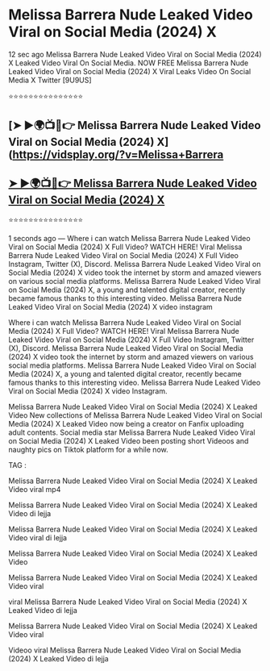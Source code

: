 ﻿# Melissa Barrera Nude Leaked Video Viral on Social Media (2024) X



12 sec ago Melissa Barrera Nude Leaked Video Viral on Social Media (2024) X Leaked Video Viral On Social Media. NOW FREE Melissa Barrera Nude Leaked Video Viral on Social Media (2024) X Viral Leaks Video On Social Media X Twitter [9U9US]

⭐⭐⭐⭐⭐⭐⭐⭐⭐⭐⭐⭐⭐⭐⭐

## [➤ ►🌍📺📱👉 Melissa Barrera Nude Leaked Video Viral on Social Media (2024) X](https://vidsplay.org/?v=Melissa+Barrera

## [➤ ►🌍📺📱👉 Melissa Barrera Nude Leaked Video Viral on Social Media (2024) X](https://vidsplay.org/?v=Melissa+Barrera)


⭐⭐⭐⭐⭐⭐⭐⭐⭐⭐⭐⭐⭐⭐⭐



1 seconds ago — Where i can watch Melissa Barrera Nude Leaked Video Viral on Social Media (2024) X Full Video? WATCH HERE! Viral Melissa Barrera Nude Leaked Video Viral on Social Media (2024) X Full Video Instagram, Twitter (X), Discord. Melissa Barrera Nude Leaked Video Viral on Social Media (2024) X video took the internet by storm and amazed viewers on various social media platforms. Melissa Barrera Nude Leaked Video Viral on Social Media (2024) X, a young and talented digital creator, recently became famous thanks to this interesting video. Melissa Barrera Nude Leaked Video Viral on Social Media (2024) X video instagram

Where i can watch Melissa Barrera Nude Leaked Video Viral on Social Media (2024) X Full Video? WATCH HERE! Viral Melissa Barrera Nude Leaked Video Viral on Social Media (2024) X Full Video Instagram, Twitter (X), Discord. Melissa Barrera Nude Leaked Video Viral on Social Media (2024) X video took the internet by storm and amazed viewers on various social media platforms. Melissa Barrera Nude Leaked Video Viral on Social Media (2024) X, a young and talented digital creator, recently became famous thanks to this interesting video. Melissa Barrera Nude Leaked Video Viral on Social Media (2024) X video Instagram.

Melissa Barrera Nude Leaked Video Viral on Social Media (2024) X Leaked Video New collections of Melissa Barrera Nude Leaked Video Viral on Social Media (2024) X Leaked Video now being a creator on Fanfix uploading adult contents. Social media star Melissa Barrera Nude Leaked Video Viral on Social Media (2024) X Leaked Video been posting short Videoos and naughty pics on Tiktok platform for a while now.

TAG :

 

Melissa Barrera Nude Leaked Video Viral on Social Media (2024) X Leaked Video viral mp4

 

Melissa Barrera Nude Leaked Video Viral on Social Media (2024) X Leaked Video di lejja

 

Melissa Barrera Nude Leaked Video Viral on Social Media (2024) X Leaked Video viral di lejja

 

Melissa Barrera Nude Leaked Video Viral on Social Media (2024) X Leaked Video

 

Melissa Barrera Nude Leaked Video Viral on Social Media (2024) X Leaked Video viral

 

viral Melissa Barrera Nude Leaked Video Viral on Social Media (2024) X Leaked Video di lejja

 

Melissa Barrera Nude Leaked Video Viral on Social Media (2024) X Leaked Video viral

 

Videoo viral Melissa Barrera Nude Leaked Video Viral on Social Media (2024) X Leaked Video di lejja